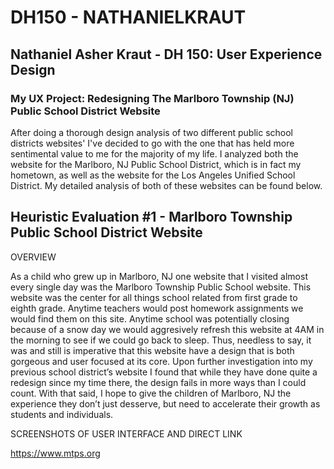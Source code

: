 # DH150 - NATHANIELKRAUT

## Nathaniel Asher Kraut - DH 150: User Experience Design

### My UX Project: Redesigning The Marlboro Township (NJ) Public School District Website

After doing a thorough design analysis of two different public school districts websites' I've decided to go with the one that has held more sentimental value to me for the majority of my life. I analyzed both the website for the Marlboro, NJ Public School District, which is in fact my hometown, as well as the website for the Los Angeles Unified School District. My detailed analysis of both of these websites can be found below. 

## Heuristic Evaluation #1 - Marlboro Township Public School District Website 

OVERVIEW

As a child who grew up in Marlboro, NJ one website that I visited almost every single day was the Marlboro Township Public School website. This website was the center for all things school related from first grade to eighth grade. Anytime teachers would post homework assignments we would find them on this site. Anytime school was potentially closing because of a snow day we would aggresively refresh this website at 4AM in the morning to see if we could go back to sleep. Thus, needless to say, it was and still is imperative that this website have a design that is both gorgeous and user focused at its core. Upon further investigation into my previous school district’s website I found that while they have done quite a redesign since my time there, the design fails in more ways than I could count. With that said, I hope to give the children of Marlboro, NJ the experience they don’t just desserve, but need to accelerate their growth as students and individuals. 

SCREENSHOTS OF USER INTERFACE AND DIRECT LINK

https://www.mtps.org



